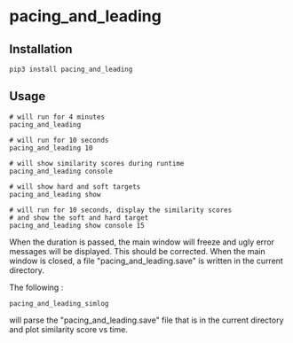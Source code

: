# pacing_and_leading

## Installation

```
pip3 install pacing_and_leading
```

## Usage

```
# will run for 4 minutes
pacing_and_leading
```

```
# will run for 10 seconds
pacing_and_leading 10
```

```
# will show similarity scores during runtime
pacing_and_leading console
```

```
# will show hard and soft targets
pacing_and_leading show
```

```
# will run for 10 seconds, display the similarity scores
# and show the soft and hard target
pacing_and_leading show console 15
```

When the duration is passed, the main window will freeze and ugly error messages will be displayed. This should be corrected.
When the main window is closed, a file "pacing_and_leading.save" is written in the current directory.

The following :
```
pacing_and_leading_simlog
```
will parse the "pacing_and_leading.save" file that is in the current directory and plot similarity score vs time.

